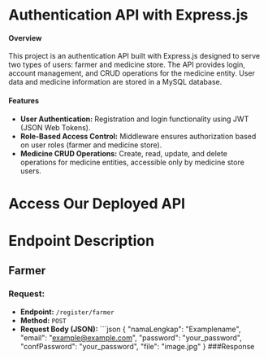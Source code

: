 # Authentication API with Express.js
#### Overview
This project is an authentication API built with Express.js designed to serve two types of users: farmer and medicine store. The API provides login, account management, and CRUD operations for the medicine entity. User data and medicine information are stored in a MySQL database.

#### Features
- **User Authentication:** Registration and login functionality using JWT (JSON Web Tokens).
- **Role-Based Access Control:** Middleware ensures authorization based on user roles (farmer and medicine   store).
- **Medicine CRUD Operations:** Create, read, update, and delete operations for medicine entities, accessible only by medicine store users.

# Access Our Deployed API



# Endpoint Description
## Farmer
### Request:

- **Endpoint:** `/register/farmer`
- **Method:** `POST`
- **Request Body (JSON):**
        ```json
            {
              "namaLengkap": "Examplename",
              "email": "example@example.com",
              "password": "your_password",
              "confPassword": "your_password",
              "file": "image.jpg"
            }
###Response

  


    

